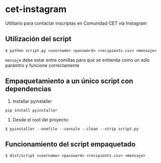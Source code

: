 # cet-instagram
Utilitario para contactar inscriptas en Comunidad CET vía Instagram

## Utilización del script

```
$ python script.py <username> <password> <recipients.csv> <mensaje>
```

`mensaje` debe estar entre comillas para que se entienda como un sólo parámtro y funcione correctamente

## Empaquetamiento a un único script con dependencias

1. Installar pyinstaller
```
pip install pyinstaller
```
1. Desde el root del proyecto:
```
$ pyinstaller --onefile --console --clean --strip script.py
```

## Funcionamiento del script empaquetado

```
$ dist/script <username> <password> <recipients.csv> <mensaje>
```
